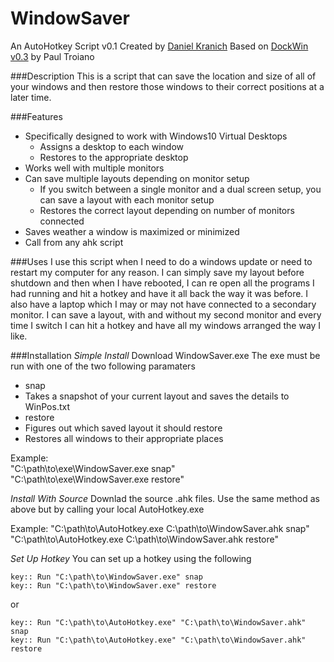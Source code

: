 # WindowSaver
An AutoHotkey Script
v0.1
Created by [Daniel Kranich](https://github.com/KroniK907)
Based on [DockWin v0.3](https://autohotkey.com/board/topic/112113-dockwin-storerecall-window-positions/) by Paul Troiano

###Description
This is a script that can save the location and size of all of your windows and then restore those windows to their correct positions at a later time.

###Features
- Specifically designed to work with Windows10 Virtual Desktops
  - Assigns a desktop to each window
  - Restores to the appropriate desktop
- Works well with multiple monitors
- Can save multiple layouts depending on monitor setup
  - If you switch between a single monitor and a dual screen setup, you can save a layout with each monitor setup
  - Restores the correct layout depending on number of monitors connected
- Saves weather a window is maximized or minimized
- Call from any ahk script

###Uses
I use this script when I need to do a windows update or need to restart my computer for any reason. I can simply save my layout before shutdown and then when I have rebooted, I can re open all the programs I had running and hit a hotkey and have it all back the way it was before. I also have a laptop which I may or may not have connected to a secondary monitor. I can save a layout, with and without my second monitor and every time I switch I can hit a hotkey and have all my windows arranged the way I like. 

###Installation
*Simple Install*
Download WindowSaver.exe
The exe must be run with one of the two following paramaters
- snap
-   Takes a snapshot of your current layout and saves the details to WinPos.txt
- restore
-   Figures out which saved layout it should restore
-   Restores all windows to their appropriate places

Example:  
"C:\path\to\exe\WindowSaver.exe snap"  
"C:\path\to\exe\WindowSaver.exe restore"

*Install With Source*
Downlad the source .ahk files. 
Use the same method as above but by calling your local AutoHotkey.exe

Example:
"C:\path\to\AutoHotkey.exe C:\path\to\WindowSaver.ahk snap"
"C:\path\to\AutoHotkey.exe C:\path\to\WindowSaver.ahk restore"

*Set Up Hotkey*
You can set up a hotkey using the following

    key:: Run "C:\path\to\WindowSaver.exe" snap
    key:: Run "C:\path\to\WindowSaver.exe" restore
    
or
  
    key:: Run "C:\path\to\AutoHotkey.exe" "C:\path\to\WindowSaver.ahk" snap
    key:: Run "C:\path\to\AutoHotkey.exe" "C:\path\to\WindowSaver.ahk" restore

